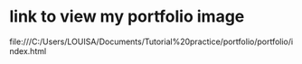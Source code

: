 # link to view my portfolio image
file:///C:/Users/LOUISA/Documents/Tutorial%20practice/portfolio/portfolio/index.html
